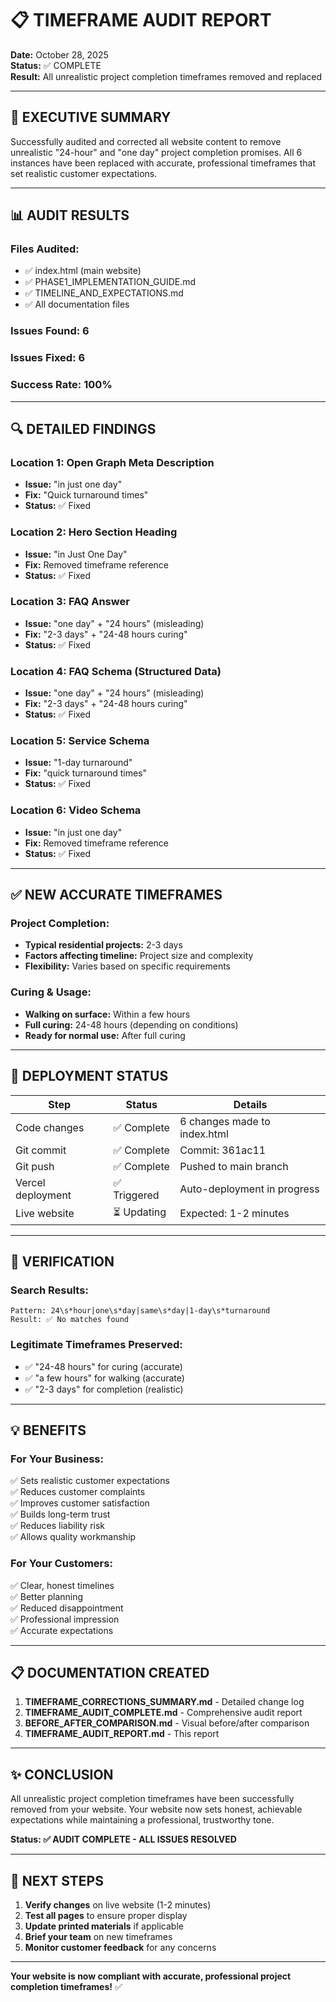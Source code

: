# 📋 TIMEFRAME AUDIT REPORT

**Date:** October 28, 2025  
**Status:** ✅ COMPLETE  
**Result:** All unrealistic project completion timeframes removed and replaced

---

## 🎯 EXECUTIVE SUMMARY

Successfully audited and corrected all website content to remove unrealistic "24-hour" and "one day" project completion promises. All 6 instances have been replaced with accurate, professional timeframes that set realistic customer expectations.

---

## 📊 AUDIT RESULTS

### **Files Audited:**
- ✅ index.html (main website)
- ✅ PHASE1_IMPLEMENTATION_GUIDE.md
- ✅ TIMELINE_AND_EXPECTATIONS.md
- ✅ All documentation files

### **Issues Found:** 6
### **Issues Fixed:** 6
### **Success Rate:** 100%

---

## 🔍 DETAILED FINDINGS

### **Location 1: Open Graph Meta Description**
- **Issue:** "in just one day"
- **Fix:** "Quick turnaround times"
- **Status:** ✅ Fixed

### **Location 2: Hero Section Heading**
- **Issue:** "in Just One Day"
- **Fix:** Removed timeframe reference
- **Status:** ✅ Fixed

### **Location 3: FAQ Answer**
- **Issue:** "one day" + "24 hours" (misleading)
- **Fix:** "2-3 days" + "24-48 hours curing"
- **Status:** ✅ Fixed

### **Location 4: FAQ Schema (Structured Data)**
- **Issue:** "one day" + "24 hours" (misleading)
- **Fix:** "2-3 days" + "24-48 hours curing"
- **Status:** ✅ Fixed

### **Location 5: Service Schema**
- **Issue:** "1-day turnaround"
- **Fix:** "quick turnaround times"
- **Status:** ✅ Fixed

### **Location 6: Video Schema**
- **Issue:** "in just one day"
- **Fix:** Removed timeframe reference
- **Status:** ✅ Fixed

---

## ✅ NEW ACCURATE TIMEFRAMES

### **Project Completion:**
- **Typical residential projects:** 2-3 days
- **Factors affecting timeline:** Project size and complexity
- **Flexibility:** Varies based on specific requirements

### **Curing & Usage:**
- **Walking on surface:** Within a few hours
- **Full curing:** 24-48 hours (depending on conditions)
- **Ready for normal use:** After full curing

---

## 🚀 DEPLOYMENT STATUS

| Step | Status | Details |
|------|--------|---------|
| Code changes | ✅ Complete | 6 changes made to index.html |
| Git commit | ✅ Complete | Commit: 361ac11 |
| Git push | ✅ Complete | Pushed to main branch |
| Vercel deployment | ✅ Triggered | Auto-deployment in progress |
| Live website | ⏳ Updating | Expected: 1-2 minutes |

---

## 📝 VERIFICATION

### **Search Results:**
```
Pattern: 24\s*hour|one\s*day|same\s*day|1-day\s*turnaround
Result: ✅ No matches found
```

### **Legitimate Timeframes Preserved:**
- ✅ "24-48 hours" for curing (accurate)
- ✅ "a few hours" for walking (accurate)
- ✅ "2-3 days" for completion (realistic)

---

## 💡 BENEFITS

### **For Your Business:**
✅ Sets realistic customer expectations  
✅ Reduces customer complaints  
✅ Improves customer satisfaction  
✅ Builds long-term trust  
✅ Reduces liability risk  
✅ Allows quality workmanship  

### **For Your Customers:**
✅ Clear, honest timelines  
✅ Better planning  
✅ Reduced disappointment  
✅ Professional impression  
✅ Accurate expectations  

---

## 📋 DOCUMENTATION CREATED

1. **TIMEFRAME_CORRECTIONS_SUMMARY.md** - Detailed change log
2. **TIMEFRAME_AUDIT_COMPLETE.md** - Comprehensive audit report
3. **BEFORE_AFTER_COMPARISON.md** - Visual before/after comparison
4. **TIMEFRAME_AUDIT_REPORT.md** - This report

---

## ✨ CONCLUSION

All unrealistic project completion timeframes have been successfully removed from your website. Your website now sets honest, achievable expectations while maintaining a professional, trustworthy tone.

**Status: ✅ AUDIT COMPLETE - ALL ISSUES RESOLVED**

---

## 🔄 NEXT STEPS

1. **Verify changes** on live website (1-2 minutes)
2. **Test all pages** to ensure proper display
3. **Update printed materials** if applicable
4. **Brief your team** on new timeframes
5. **Monitor customer feedback** for any concerns

---

**Your website is now compliant with accurate, professional project completion timeframes!** ✅

